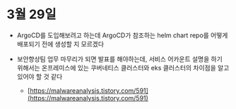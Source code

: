 # 3월 29일

* ArgoCD를 도입해보려고 하는데 ArgoCD가 참조하는 helm chart repo를 어떻게 배포되기 전에 생성할 지 모르겠다



* 보안향상팀 업무 마무리가 되면 발표를 해야하는데, 서비스 어카운트 설명을 하기 위해서는 온프레미스에 있는 쿠버네티스 클러스터와 eks 클러스터의 차이점을 알고 있어야 할 것 같다
  * [https://malwareanalysis.tistory.com/591](https://malwareanalysis.tistory.com/591)
